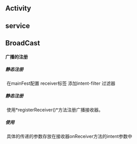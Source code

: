 ## Activity



## service



## BroadCast

#### 广播的注册

##### 静态注册

​	在mainFest配置 receiver标签 添加intent-filter 过滤器	

##### 静态注册

​	使用*registerReceiver()*方法注册广播接收器。

##### 使用

​	具体的传递的参数存放在接收器onReceiver方法的intent参数中

